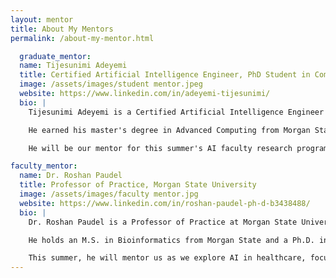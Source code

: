 ```yaml
---
layout: mentor
title: About My Mentors
permalink: /about-my-mentor.html

  graduate_mentor:
  name: Tijesunimi Adeyemi
  title: Certified Artificial Intelligence Engineer, PhD Student in Computer & Electrical System Engineering  
  image: /assets/images/student mentor.jpeg
  website: https://www.linkedin.com/in/adeyemi-tijesunimi/
  bio: |
    Tijesunimi Adeyemi is a Certified Artificial Intelligence Engineer and a PhD candidate in Morgan State University's Computer and Electrical Systems Engineering program. He brings experience in machine learning, healthcare, and finance, along with a strong background in mathematics, computer science, and applied artificial intelligence.

    He earned his master's degree in Advanced Computing from Morgan State and a bachelor's degree in Mathematics and Computer Science from Mountain Top University. Tijesunimi has also worked at KPMG Nigeria in financial risk management and served as a graduate research assistant.

    He will be our mentor for this summer's AI faculty research program, guiding us in machine learning and real-world AI applications.

faculty_mentor:
  name: Dr. Roshan Paudel
  title: Professor of Practice, Morgan State University
  image: /assets/images/faculty mentor.jpg
  website: https://www.linkedin.com/in/roshan-paudel-ph-d-b3438488/ 
  bio: |
    Dr. Roshan Paudel is a Professor of Practice at Morgan State University with over ten years of experience teaching computer science. He has held research positions at Google and George Mason University and specializes in programming and applied computing.

    He holds an M.S. in Bioinformatics from Morgan State and a Ph.D. in Bioinformatics and Computational Biology from George Mason. With a strong background in data science, machine learning, and bioinformatics, Dr. Paudel combines academic insight with real-world industry experience.

    This summer, he will mentor us as we explore AI in healthcare, focusing on using transcriptomic data to predict genetic biomarkers.
---
```

